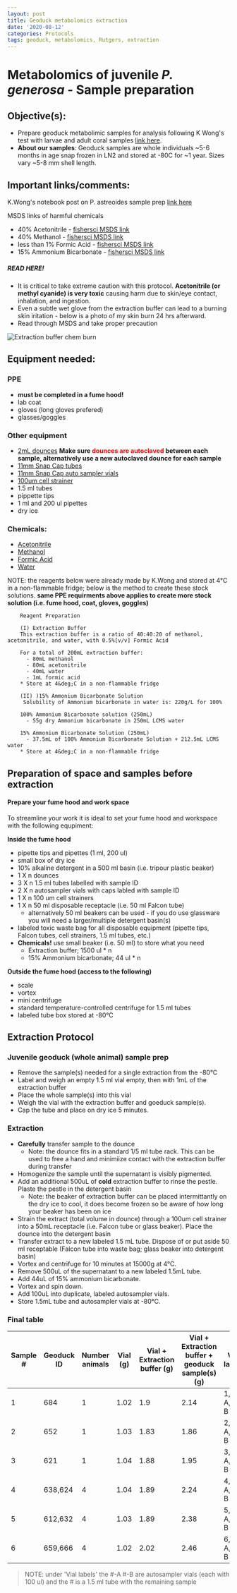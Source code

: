 ```yaml
---
layout: post
title: Geoduck metabolomics extraction
date: '2020-08-12'
categories: Protocols
tags: geoduck, metabolomics, Rutgers, extraction
---
```


# Metabolomics of juvenile *P. generosa* - Sample preparation

## **Objective(s):**

- Prepare geoduck metabolimic samples for analysis following K Wong's test with larvae and adult coral samples [link here](https://kevinhwong1.github.io/KevinHWong_Notebook/Metabolomics-P-astreoides-sample-prep/).
- **About our samples**: Geoduck samples are whole individuals ~5-6 months in age snap frozen in LN2 and stored at -80C for ~1 year. Sizes vary ~5-8 mm shell length.

## **Important links/comments:**

K.Wong's notebook post on P. astreoides sample prep [link here](https://kevinhwong1.github.io/KevinHWong_Notebook/Metabolomics-P-astreoides-sample-prep/)

MSDS links of harmful chemicals

  - 40% Acetonitrile - [fishersci MSDS link](https://fscimage.fishersci.com/msds/00170.htm)
  - 40% Methanol -  [fishersci MSDS link](https://fscimage.fishersci.com/msds/14280.htm)
  - less than 1% Formic Acid - [fishersci MSDS link](https://fscimage.fishersci.com/msds/45433.htm)
  - 15% Ammonium Bicarbonate - [fishersci MSDS link](https://fscimage.fishersci.com/msds/01100.htm)

##### READ HERE!
- It is critical to take extreme caution with this protocol. **Acetonitrile (or methyl cyanide) is very toxic** causing harm due to skin/eye contact, inhalation, and ingestion.
- Even a subtle wet glove from the extraction buffer can lead to a burning skin iritation - below is a photo of my skin burn 24 hrs afterward.
- Read through MSDS and take proper precaution

![Extraction buffer chem burn](https://samgurr.github.io/SamJGurr_Lab_Notebook/images/ACN_chem_burn_20200811.jpg  "ACN_chem_burn_20200811.JPG")

## Equipment needed:

### PPE
  * **must be completed in a fume hood!**
  * lab coat
  * gloves (long gloves prefered)
  * glasses/goggles

### Other equipment
  - [2mL dounces](https://www.sigmaaldrich.com/catalog/product/SIGMA/D8938?lang=en&region=US&gclid=Cj0KCQiApt_xBRDxARIsAAMUMu9Ce-oGJYr1G1cMopnBSCpqlGMWKZxz0HVt9pZE8fNd731m6a4ah7oaAnDiEALw_wcB) **Make sure <span style="color:red"> dounces are autoclaved </span> between each sample, alternatively use a new autoclaved dounce for each sample**
  - [11mm Snap Cap tubes](https://www.fishersci.com/shop/products/thermo-scientific-sun-sri-11mm-snap-caps-5/p-2363726)
  - [11mm Snap Cap auto sampler vials](https://www.thermofisher.com/order/catalog/product/C4011-13#/C4011-13)
  - [100um cell strainer](https://www.fishersci.com/shop/products/falcon-cell-strainers-mesh-size-100um-yellow/0877119)
  - 1.5 ml tubes
  - pippette tips
  - 1 ml and 200 ul pipettes
  - dry ice

### Chemicals:
  - [Acetonitrile](https://www.fishersci.com/shop/products/acetonitrile-optima-lc-ms-fisher-chemical-5/A955500#?keyword=A955-4)
  - [Methanol](https://www.fishersci.com/shop/products/methanol-optima-lc-ms-fisher-chemical-5/A4561#?keyword=A456-4)
  - [Formic Acid](https://www.fishersci.com/shop/products/formic-acid-optima-lc-ms-grade-fisher-chemical-5/A11750#?keyword=A117-50)
  - [Water](https://www.fishersci.com/shop/products/water-optima-lc-ms-fisher-chemical-4/W6212#?keyword=w6-4)

NOTE: the reagents below were already made by K.Wong and stored at 4&deg;C in a non-flammable fridge; below is the method to create these stock solutions. **same PPE requirments above applies to create more stock solution (i.e. fume hood, coat, gloves, goggles)**


        Reagent Preparation

        (I) Extraction Buffer
        This extraction buffer is a ratio of 40:40:20 of methanol, acetonitrile, and water, with 0.5%[v/v] Formic Acid

        For a total of 200mL extraction buffer:
          - 80mL methanol
          - 80mL acetonitrile
          - 40mL water
          - 1mL formic acid
        * Store at 4&deg;C in a non-flammable fridge

        (II) )15% Ammonium Bicarbonate Solution
         Solubility of Ammonium bicarbonate in water is: 220g/L for 100%

        100% Ammonium Bicarbonate solution (250mL)
          - 55g dry Ammonium bicarbonate in 250mL LCMS water

        15% Ammonium Bicarbonate Solution (250mL)
          - 37.5mL of 100% Ammonium Bicarbonate Solution + 212.5mL LCMS water
        * Store at 4&deg;C in a non-flammable fridge

## Preparation of space and samples before extraction

#### Prepare your fume hood and work space
To streamline your work it is ideal to set your fume hood and workspace with the following equpiment:

**Inside the fume hood**
- pipette tips and pipettes (1 ml, 200 ul)
- small box of dry ice
- 10% alkaline detergent in a 500 ml basin (i.e. tripour plastic beaker)
- 1 X n dounces
- 3 X n 1.5 ml tubes labelled with sample ID
- 2 X n autosampler vials with caps labled with sample ID
- 1 X n 100 um cell strainers
- 1 X n 50 ml disposable receptacle (i.e. 50 ml Falcon tube)
  - alternatively 50 ml beakers can be used - if you do use glassware you will need a larger/multiple detergent basin(s)
- labeled toxic waste bag for all disposable equipment (pipette tips, Falcon tubes, cell strainers, 1.5 ml tubes, etc.)
- **Chemicals!** use small beaker (i.e. 50 ml) to store what you need
  - Extraction buffer; 1500 ul * n
  - 15% Ammonium bicarbonate; 44 ul * n

**Outside the fume hood (access to the following)**
- scale
- vortex
- mini centrifuge
- standard temperature-controlled centrifuge for 1.5 ml tubes
- labeled tube box stored at -80&deg;C

## Extraction Protocol

### Juvenile geoduck (whole animal) sample prep
* Remove the sample(s) needed for a single extraction from the -80&deg;C
* Label and weigh an empty 1.5 ml vial empty, then with 1mL of the extraction buffer
* Place the whole sample(s) into this vial
* Weigh the vial with the extraction buffer and goeduck sample(s).
* Cap the tube and place on dry ice 5 minutes.

### Extraction
* **Carefully** transfer sample to the dounce
  - Note: the dounce fits in a standard 1/5 ml tube rack. This can be used to free a hand and minimiize contact with the extraction buffer during transfer
* Homogenize the sample until the supernatant is visibly pigmented.
* Add an additional 500uL of **cold** extraction buffer to rinse the pestle. Plaste the pestle in the detergent basin
  - Note: the beaker of extraction buffer can be placed intermittantly on the dry ice to cool, it does become frozen so be aware of how long your beaker has been on ice
* Strain the extract (total volume in dounce) through a 100um cell strainer into a 50mL receptacle (i.e. Falcon tube or glass beaker). Place the dounce into the detergent basin
* Transfer extract to a new labeled 1.5 mL tube. Dispose of or put aside 50 ml receptable (Falcon tube into waste bag; glass beaker into detergent basin)
* Vortex and centrifuge for 10 minutes at 15000g at 4&deg;C.
* Remove 500uL of the supernatant to a new labeled 1.5mL tube.
* Add 44uL of 15% ammonium bicarbonate.
* Vortex and spin down.
* Add 100uL into duplicate, labeled autosampler vials.
* Store 1.5mL tube and autosampler vials at -80&deg;C.

### Final table

| Sample # | Geoduck ID | Number animals | Vial (g) | Vial + Extraction buffer (g) | Vial + Extraction buffer + geoduck sample(s) (g) | Vial labels |
| --- | --- | --- |  --- | --- | --- | --- |
| 1   | 684  | 1 | 1.02 | 1.9  | 2.14  | 1, 1-A, 1-B |
| 2   | 652  | 1 |  1.03 | 1.83  |1.86  | 2, 2-A, 2-B |
| 3   | 621  | 1 | 1.04 | 1.88  | 1.95  | 3, 3-A, 3-B |
| 4   | 638,624  | 4 |  1.04 | 1.89  | 2.24  | 4, 4-A, 4-B |
| 5   | 612,632  | 4 |  1.03 | 1.89  | 2.38  | 5, 5-A, 5-B |
| 6   | 659,666  | 4 |  1.02 | 2.02  | 2.46  | 6, 6-A, 6-B |

> NOTE: under 'Vial labels' the #-A #-B are autosampler vials (each with 100 ul) and the # is a 1.5 ml tube with the remaining sample
